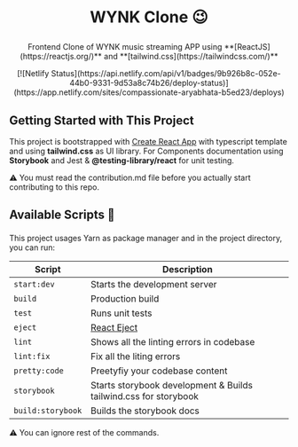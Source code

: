 # <p align="center">WYNK Clone :wink:</p>

<p align="center">Frontend Clone of WYNK music streaming APP using **[ReactJS](https://reactjs.org/)** and **[tailwind.css](https://tailwindcss.com/)**</p>

<p align="center">[![Netlify Status](https://api.netlify.com/api/v1/badges/9b926b8c-052e-44b0-9331-9d53a8c74b26/deploy-status)](https://app.netlify.com/sites/compassionate-aryabhata-b5ed23/deploys)</p>

## Getting Started with This Project

This project is bootstrapped with [Create React App](https://github.com/facebook/create-react-app) with typescript template and using **tailwind.css** as UI library. For Components documentation using **Storybook** and Jest & **@testing-library/react** for unit testing.

:warning: You must read the contribution.md file before you actually start contributing to this repo.

## <p>Available Scripts :helicopter:</p>

This project usages Yarn as package manager and in the project directory, you can run:

| Script | Description |
|--------|-------------|
| `start:dev` | Starts the development server|
| `build` | Production build |
|  `test` | Runs unit tests |
|  `eject` | [React Eject](https://create-react-app.dev/docs/available-scripts/#npm-run-eject) |
| `lint`  | Shows all the linting errors in codebase  |
| `lint:fix`  | Fix all the liting errors |
| `pretty:code`  | Preetyfiy your codebase content  |
| `storybook`  | Starts storybook development & Builds tailwind.css for storybook  |
| `build:storybook`  | Builds the storybook docs  |

:warning: You can ignore rest of the commands.
